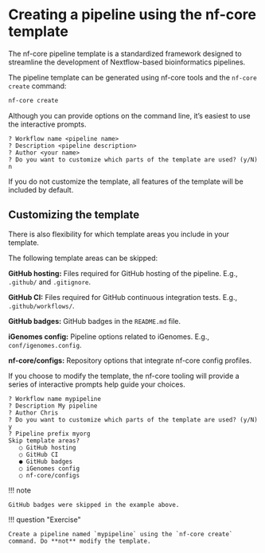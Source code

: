 # Creating a pipeline using the nf-core template

The nf-core pipeline template is a standardized framework designed to streamline the development of Nextflow-based bioinformatics pipelines.

The pipeline template can be generated using nf-core tools and the `nf-core create` command:

```bash
nf-core create
```

Although you can provide options on the command line, it’s easiest to use the interactive prompts.

```console
? Workflow name <pipeline name>
? Description <pipeline description>
? Author <your name>
? Do you want to customize which parts of the template are used? (y/N) n
```

If you do not customize the template, all features of the template will be included by default.

## Customizing the template

There is also flexibility for which template areas you include in your template.

The following template areas can be skipped:

**GitHub hosting:** Files required for GitHub hosting of the pipeline. E.g., `.github/` and `.gitignore`.

**GitHub CI:** Files required for GitHub continuous integration tests. E.g., `.github/workflows/`.

**GitHub badges:** GitHub badges in the `README.md` file.

**iGenomes config:** Pipeline options related to iGenomes. E.g., `conf/igenomes.config`.

**nf-core/configs:** Repository options that integrate nf-core config profiles.

If you choose to modify the template, the nf-core tooling will provide a series of interactive prompts help guide your choices.

```console
? Workflow name mypipeline
? Description My pipeline
? Author Chris
? Do you want to customize which parts of the template are used? (y/N) y
? Pipeline prefix myorg
Skip template areas?
   ○ GitHub hosting
   ○ GitHub CI
   ● GitHub badges
   ○ iGenomes config
   ○ nf-core/configs
```

!!! note

    GitHub badges were skipped in the example above.

!!! question "Exercise" 

    Create a pipeline named `mypipeline` using the `nf-core create` command. Do **not** modify the template.
